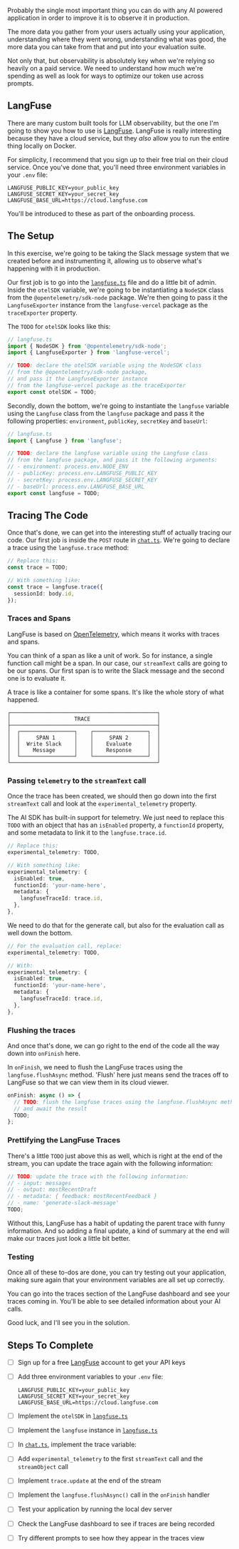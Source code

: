 Probably the single most important thing you can do with any AI powered application in order to improve it is to observe it in production.

The more data you gather from your users actually using your application, understanding where they went wrong, understanding what was good, the more data you can take from that and put into your evaluation suite.

Not only that, but observability is absolutely key when we're relying so heavily on a paid service. We need to understand how much we're spending as well as look for ways to optimize our token use across prompts.

## LangFuse

There are many custom built tools for LLM observability, but the one I'm going to show you how to use is [LangFuse](https://langfuse.com/). LangFuse is really interesting because they have a cloud service, but they _also_ allow you to run the entire thing locally on Docker.

For simplicity, I recommend that you sign up to their free trial on their cloud service. Once you've done that, you'll need three environment variables in your `.env` file:

```
LANGFUSE_PUBLIC_KEY=your_public_key
LANGFUSE_SECRET_KEY=your_secret_key
LANGFUSE_BASE_URL=https://cloud.langfuse.com
```

You'll be introduced to these as part of the onboarding process.

## The Setup

In this exercise, we're going to be taking the Slack message system that we created before and instrumenting it, allowing us to observe what's happening with it in production.

Our first job is to go into the [`langfuse.ts`](./api/langfuse.ts) file and do a little bit of admin. Inside the `otelSDK` variable, we're going to be instantiating a `NodeSDK` class from the `@opentelemetry/sdk-node` package. We're then going to pass it the `LangfuseExporter` instance from the `langfuse-vercel` package as the `traceExporter` property.

The `TODO` for `otelSDK` looks like this:

```ts
// langfuse.ts
import { NodeSDK } from '@opentelemetry/sdk-node';
import { LangfuseExporter } from 'langfuse-vercel';

// TODO: declare the otelSDK variable using the NodeSDK class
// from the @opentelemetry/sdk-node package,
// and pass it the LangfuseExporter instance
// from the langfuse-vercel package as the traceExporter
export const otelSDK = TODO;
```

Secondly, down the bottom, we're going to instantiate the `langfuse` variable using the `Langfuse` class from the `langfuse` package and pass it the following properties: `environment`, `publicKey`, `secretKey` and `baseUrl`:

```ts
// langfuse.ts
import { Langfuse } from 'langfuse';

// TODO: declare the langfuse variable using the Langfuse class
// from the langfuse package, and pass it the following arguments:
// - environment: process.env.NODE_ENV
// - publicKey: process.env.LANGFUSE_PUBLIC_KEY
// - secretKey: process.env.LANGFUSE_SECRET_KEY
// - baseUrl: process.env.LANGFUSE_BASE_URL
export const langfuse = TODO;
```

## Tracing The Code

Once that's done, we can get into the interesting stuff of actually tracing our code. Our first job is inside the `POST` route in [`chat.ts`](./api/chat.ts). We're going to declare a trace using the `langfuse.trace` method:

```ts
// Replace this:
const trace = TODO;

// With something like:
const trace = langfuse.trace({
  sessionId: body.id,
});
```

### Traces and Spans

LangFuse is based on [OpenTelemetry](https://opentelemetry.io/), which means it works with traces and spans.

You can think of a span as like a unit of work. So for instance, a single function call might be a span. In our case, our `streamText` calls are going to be our spans. Our first span is to write the Slack message and the second one is to evaluate it.

A trace is like a container for some spans. It's like the whole story of what happened.

```
┌──────────────────────────────────────────────┐
│                    TRACE                     │
├──────────────────────────────────────────────┤
│  ┌─────────────────┐    ┌─────────────────┐  │
│  │     SPAN 1      │    │     SPAN 2      │  │
│  │  Write Slack    │    │    Evaluate     │  │
│  │    Message      │    │    Response     │  │
│  └─────────────────┘    └─────────────────┘  │
└──────────────────────────────────────────────┘
```

### Passing `telemetry` to the `streamText` call

Once the trace has been created, we should then go down into the first `streamText` call and look at the `experimental_telemetry` property.

The AI SDK has built-in support for telemetry. We just need to replace this `TODO` with an object that has an `isEnabled` property, a `functionId` property, and some metadata to link it to the `langfuse.trace.id`.

```ts
// Replace this:
experimental_telemetry: TODO,

// With something like:
experimental_telemetry: {
  isEnabled: true,
  functionId: 'your-name-here',
  metadata: {
    langfuseTraceId: trace.id,
  },
},
```

We need to do that for the generate call, but also for the evaluation call as well down the bottom.

```ts
// For the evaluation call, replace:
experimental_telemetry: TODO,

// With:
experimental_telemetry: {
  isEnabled: true,
  functionId: 'your-name-here',
  metadata: {
    langfuseTraceId: trace.id,
  },
},
```

### Flushing the traces

And once that's done, we can go right to the end of the code all the way down into `onFinish` here.

In `onFinish`, we need to flush the LangFuse traces using the `langfuse.flushAsync` method. 'Flush' here just means send the traces off to LangFuse so that we can view them in its cloud viewer.

```ts
onFinish: async () => {
  // TODO: flush the langfuse traces using the langfuse.flushAsync method
  // and await the result
  TODO;
};
```

### Prettifying the LangFuse Traces

There's a little `TODO` just above this as well, which is right at the end of the stream, you can update the trace again with the following information:

```ts
// TODO: update the trace with the following information:
// - input: messages
// - output: mostRecentDraft
// - metadata: { feedback: mostRecentFeedback }
// - name: 'generate-slack-message'
TODO;
```

Without this, LangFuse has a habit of updating the parent trace with funny information. And so adding a final update, a kind of summary at the end will make our traces just look a little bit better.

### Testing

Once all of these to-dos are done, you can try testing out your application, making sure again that your environment variables are all set up correctly.

You can go into the traces section of the LangFuse dashboard and see your traces coming in. You'll be able to see detailed information about your AI calls.

Good luck, and I'll see you in the solution.

## Steps To Complete

- [ ] Sign up for a free [LangFuse](https://langfuse.com) account to get your API keys

- [ ] Add three environment variables to your `.env` file:

  ```
  LANGFUSE_PUBLIC_KEY=your_public_key
  LANGFUSE_SECRET_KEY=your_secret_key
  LANGFUSE_BASE_URL=https://cloud.langfuse.com
  ```

- [ ] Implement the `otelSDK` in [`langfuse.ts`](./api/langfuse.ts)

- [ ] Implement the `langfuse` instance in [`langfuse.ts`](./api/langfuse.ts)

- [ ] In [`chat.ts`](./api/chat.ts), implement the trace variable:

- [ ] Add `experimental_telemetry` to the first `streamText` call and the `streamObject` call

- [ ] Implement `trace.update` at the end of the stream

- [ ] Implement the `langfuse.flushAsync()` call in the `onFinish` handler

- [ ] Test your application by running the local dev server

- [ ] Check the LangFuse dashboard to see if traces are being recorded

- [ ] Try different prompts to see how they appear in the traces view
